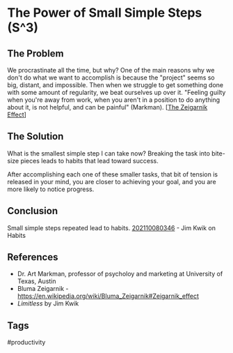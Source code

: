 # The Power of Small Simple Steps (S^3)  

## The Problem
We procrastinate all the time, but why? One of the main reasons why we don't do what we want to accomplish is because the "project" seems so big, distant, and impossible. Then when we struggle to get something done with some amount of regularity, we beat ourselves up over it. "Feeling guilty when you're away from work, when you aren't in a position to do anything about it, is not helpful, and can be painful" (Markman). [[The Zeigarnik Effect](https://github.com/EliotKhachi//publicZk/tree/main/202309242324)]  

## The Solution
What is the smallest simple step I can take now? Breaking the task into bite-size pieces leads to habits that lead toward success.

After accomplishing each one of these smaller tasks, that bit of tension is released in your mind, you are closer to achieving your goal, and you are more likely to notice progress.

## Conclusion
Small simple steps repeated lead to habits. [202110080346](../202110080346) - Jim Kwik on Habits 

## References
* Dr. Art Markman, professor of psycholoy and marketing at University of Texas, Austin
* Bluma Zeigarnik - https://en.wikipedia.org/wiki/Bluma_Zeigarnik#Zeigarnik_effect
* *Limitless* by Jim Kwik

## Tags
#productivity
